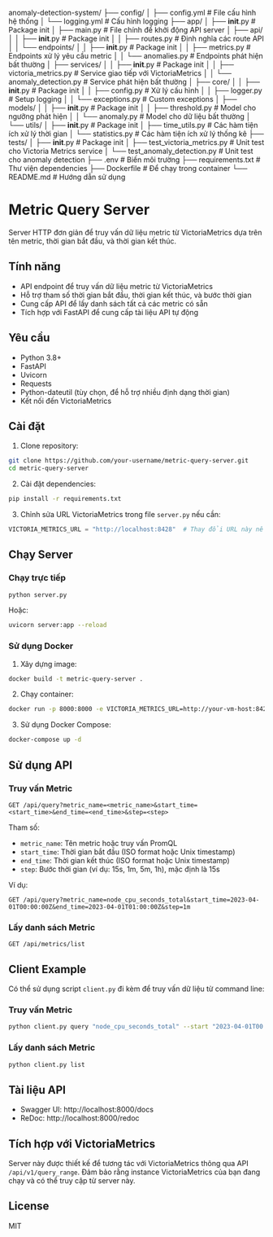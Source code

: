 anomaly-detection-system/
├── config/
│   ├── config.yml           # File cấu hình hệ thống
│   └── logging.yml          # Cấu hình logging
├── app/
│   ├── __init__.py          # Package init
│   ├── main.py              # File chính để khởi động API server
│   ├── api/
│   │   ├── __init__.py      # Package init
│   │   ├── routes.py        # Định nghĩa các route API
│   │   └── endpoints/
│   │       ├── __init__.py  # Package init
│   │       ├── metrics.py   # Endpoints xử lý yêu cầu metric
│   │       └── anomalies.py # Endpoints phát hiện bất thường
│   ├── services/
│   │   ├── __init__.py      # Package init
│   │   ├── victoria_metrics.py   # Service giao tiếp với VictoriaMetrics
│   │   └── anomaly_detection.py  # Service phát hiện bất thường
│   ├── core/
│   │   ├── __init__.py      # Package init
│   │   ├── config.py        # Xử lý cấu hình
│   │   ├── logger.py        # Setup logging
│   │   └── exceptions.py    # Custom exceptions
│   ├── models/
│   │   ├── __init__.py      # Package init
│   │   ├── threshold.py     # Model cho ngưỡng phát hiện
│   │   └── anomaly.py       # Model cho dữ liệu bất thường
│   └── utils/
│       ├── __init__.py      # Package init
│       ├── time_utils.py    # Các hàm tiện ích xử lý thời gian
│       └── statistics.py    # Các hàm tiện ích xử lý thống kê
├── tests/
│   ├── __init__.py          # Package init
│   ├── test_victoria_metrics.py # Unit test cho Victoria Metrics service
│   └── test_anomaly_detection.py # Unit test cho anomaly detection
├── .env                     # Biến môi trường
├── requirements.txt         # Thư viện dependencies
├── Dockerfile               # Để chạy trong container
└── README.md                # Hướng dẫn sử dụng


# Metric Query Server

Server HTTP đơn giản để truy vấn dữ liệu metric từ VictoriaMetrics dựa trên tên metric, thời gian bắt đầu, và thời gian kết thúc.

## Tính năng

- API endpoint để truy vấn dữ liệu metric từ VictoriaMetrics
- Hỗ trợ tham số thời gian bắt đầu, thời gian kết thúc, và bước thời gian
- Cung cấp API để lấy danh sách tất cả các metric có sẵn
- Tích hợp với FastAPI để cung cấp tài liệu API tự động

## Yêu cầu

- Python 3.8+
- FastAPI
- Uvicorn
- Requests
- Python-dateutil (tùy chọn, để hỗ trợ nhiều định dạng thời gian)
- Kết nối đến VictoriaMetrics

## Cài đặt

1. Clone repository:

```bash
git clone https://github.com/your-username/metric-query-server.git
cd metric-query-server
```

2. Cài đặt dependencies:

```bash
pip install -r requirements.txt
```

3. Chỉnh sửa URL VictoriaMetrics trong file `server.py` nếu cần:

```python
VICTORIA_METRICS_URL = "http://localhost:8428"  # Thay đổi URL này nếu cần
```

## Chạy Server

### Chạy trực tiếp

```bash
python server.py
```

Hoặc:

```bash
uvicorn server:app --reload
```

### Sử dụng Docker

1. Xây dựng image:

```bash
docker build -t metric-query-server .
```

2. Chạy container:

```bash
docker run -p 8000:8000 -e VICTORIA_METRICS_URL=http://your-vm-host:8428 metric-query-server
```

3. Sử dụng Docker Compose:

```bash
docker-compose up -d
```

## Sử dụng API

### Truy vấn Metric

```
GET /api/query?metric_name=<metric_name>&start_time=<start_time>&end_time=<end_time>&step=<step>
```

Tham số:
- `metric_name`: Tên metric hoặc truy vấn PromQL
- `start_time`: Thời gian bắt đầu (ISO format hoặc Unix timestamp)
- `end_time`: Thời gian kết thúc (ISO format hoặc Unix timestamp)
- `step`: Bước thời gian (ví dụ: 15s, 1m, 5m, 1h), mặc định là 15s

Ví dụ:
```
GET /api/query?metric_name=node_cpu_seconds_total&start_time=2023-04-01T00:00:00Z&end_time=2023-04-01T01:00:00Z&step=1m
```

### Lấy danh sách Metric

```
GET /api/metrics/list
```

## Client Example

Có thể sử dụng script `client.py` đi kèm để truy vấn dữ liệu từ command line:

### Truy vấn Metric

```bash
python client.py query "node_cpu_seconds_total" --start "2023-04-01T00:00:00Z" --end "2023-04-01T01:00:00Z" --step "1m"
```

### Lấy danh sách Metric

```bash
python client.py list
```

## Tài liệu API

- Swagger UI: http://localhost:8000/docs
- ReDoc: http://localhost:8000/redoc

## Tích hợp với VictoriaMetrics

Server này được thiết kế để tương tác với VictoriaMetrics thông qua API `/api/v1/query_range`. Đảm bảo rằng instance VictoriaMetrics của bạn đang chạy và có thể truy cập từ server này.

## License

MIT